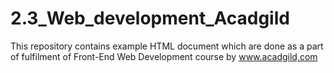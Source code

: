 # 2.3_Web_development_Acadgild
This repository contains example HTML document which are done as a part of fulfilment of Front-End Web Development course by www.acadgild,com
